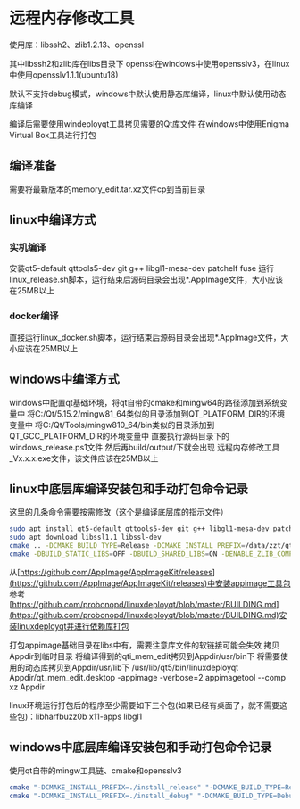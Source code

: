# 远程内存修改工具

使用库：libssh2、zlib1.2.13、openssl

其中libssh2和zlib库在libs目录下
openssl在windows中使用opensslv3，在linux中使用opensslv1.1.1(ubuntu18)

默认不支持debug模式，windows中默认使用静态库编译，linux中默认使用动态库编译

编译后需要使用windeployqt工具拷贝需要的Qt库文件
在windows中使用Enigma Virtual Box工具进行打包

## 编译准备

需要将最新版本的memory_edit.tar.xz文件cp到当前目录

## linux中编译方式

### 实机编译

安装qt5-default qttools5-dev git g++ libgl1-mesa-dev patchelf fuse
运行linux_release.sh脚本，运行结束后源码目录会出现*.AppImage文件，大小应该在25MB以上

### docker编译

直接运行linux_docker.sh脚本，运行结束后源码目录会出现*.AppImage文件，大小应该在25MB以上

## windows中编译方式

windows中配置qt基础环境，将qt自带的cmake和mingw64的路径添加到系统变量中
将C:/Qt/5.15.2/mingw81_64类似的目录添加到QT_PLATFORM_DIR的环境变量中
将C:/Qt/Tools/mingw810_64/bin类似的目录添加到QT_GCC_PLATFORM_DIR的环境变量中
直接执行源码目录下的windows_release.ps1文件
然后再build/output/下就会出现 远程内存修改工具_Vx.x.x.exe文件，该文件应该在25MB以上

## linux中底层库编译安装包和手动打包命令记录

这里的几条命令需要按需修改（这个是编译底层库的指示文件）
``` bash
sudo apt install qt5-default qttools5-dev git g++ libgl1-mesa-dev patchelf fuse
sudo apt download libssl1.1 libssl-dev
cmake .. -DCMAKE_BUILD_TYPE=Release -DCMAKE_INSTALL_PREFIX=/data/zzt/qt_mem_edit/temp/zlib_linux_arm64/
cmake -DBUILD_STATIC_LIBS=OFF -DBUILD_SHARED_LIBS=ON -DENABLE_ZLIB_COMPRESSION=ON -DENABLE_DEBUG_LOGGING=OFF -DCMAKE_BUILD_TYPE=Release -DCMAKE_INSTALL_PREFIX=/data/zzt/qt_mem_edit/temp/libss2_linux_arm64/ -DZLIB_LIBRARY=/data/zzt/qt_mem_edit/temp/zlib_linux_arm64/lib/libz.so -DZLIB_INCLUDE_DIR=/data/zzt/qt_mem_edit/temp/zlib_linux_arm64/include -DOPENSSL_ROOT_DIR=/data/zzt/qt_mem_edit/qt_mem_edit/libs/linux_arm64/openssl/ -DOPENSSL_INCLUDE_DIR="/data/zzt/qt_mem_edit/qt_mem_edit/libs/linux_arm64/openssl/include;/data/zzt/qt_mem_edit/qt_mem_edit/libs/linux_arm64/openssl/include/aarch64-linux-gnu/" -DOPENSSL_CRYPTO_LIBRARY="/data/zzt/qt_mem_edit/qt_mem_edit/libs/linux_arm64/openssl/lib/libcrypto.so.1.1;/data/zzt/qt_mem_edit/qt_mem_edit/libs/linux_arm64/openssl/lib/libssl.so.1.1" ..
```

从[https://github.com/AppImage/AppImageKit/releases](https://github.com/AppImage/AppImageKit/releases)中安装appimage工具包
参考[https://github.com/probonopd/linuxdeployqt/blob/master/BUILDING.md](https://github.com/probonopd/linuxdeployqt/blob/master/BUILDING.md)安装linuxdeployqt并进行依赖库打包

打包appimage基础目录在libs中有，需要注意库文件的软链接可能会失效
拷贝Appdir到临时目录
将编译得到的qti\_mem\_edit拷贝到Appdir/usr/bin下
将需要使用的动态库拷贝到Appdir/usr/lib下
/usr/lib/qt5/bin/linuxdeployqt Appdir/qt\_mem\_edit.desktop -appimage -verbose=2
appimagetool --comp xz Appdir

linux环境运行打包后的程序至少需要如下三个包(如果已经有桌面了，就不需要这些包)：libharfbuzz0b x11-apps libgl1

## windows中底层库编译安装包和手动打包命令记录

使用qt自带的mingw工具链、cmake和opensslv3

``` bash
cmake "-DCMAKE_INSTALL_PREFIX=./install_release" "-DCMAKE_BUILD_TYPE=Release" -G "MinGW Makefiles" ..
cmake "-DCMAKE_INSTALL_PREFIX=./install_debug" "-DCMAKE_BUILD_TYPE=Debug" -G "MinGW Makefiles" ..
```
